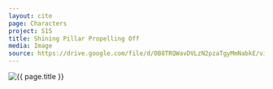 ```yaml
---
layout: cite
page: Characters
project: S15
title: Shining Pillar Propelling Off
media: Image
source: https://drive.google.com/file/d/0B8TRQWavDVLzN2pzaTgyMmNabkE/view?usp=sharing
---
```

![{{ page.title }}](/projects/S15/characters/propellingoff.jpg)
